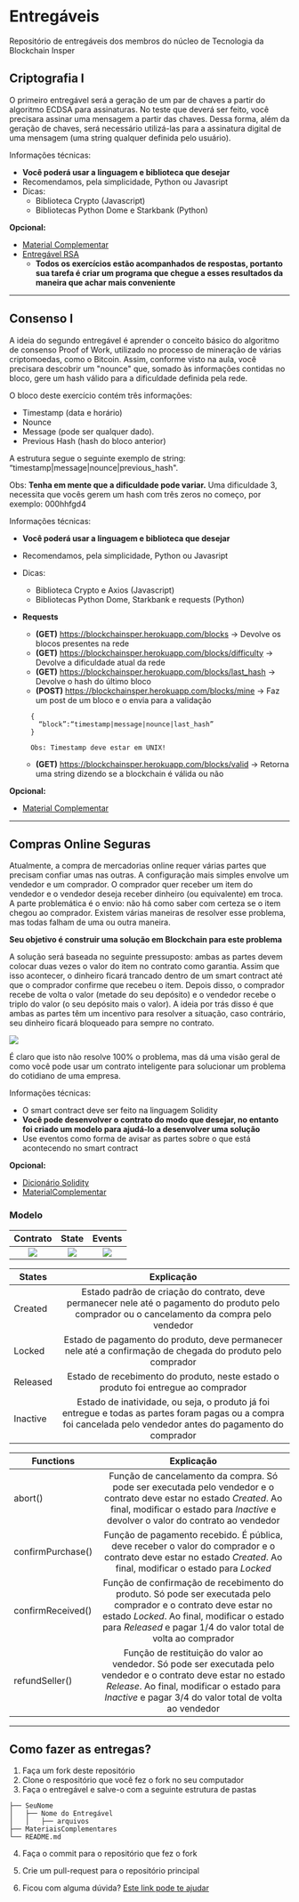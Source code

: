# Entregáveis

Repositório de entregáveis dos membros do núcleo de Tecnologia da Blockchain Insper

## Criptografia I

O primeiro entregável será a geração de um par de chaves a partir do algoritmo ECDSA para assinaturas. No teste que deverá ser feito, você precisara assinar uma mensagem a partir das chaves. Dessa forma, além da geração de chaves, será necessário utilizá-las para a assinatura digital de uma mensagem (uma string qualquer definida pelo usuário).

Informações técnicas:

- **Você poderá usar a linguagem e biblioteca que desejar**
- Recomendamos, pela simplicidade, Python ou Javasript
- Dicas:
  - Biblioteca Crypto (Javascript)
  - Bibliotecas Python Dome e Starkbank (Python)

**Opcional:**

- [Material Complementar](https://github.com/BlockchainInsper/Entregaveis/blob/master/MateriaisComplementares/Criptografia1.md)
- [Entregável RSA](https://github.com/BlockchainInsper/Entregaveis/blob/master/MateriaisComplementares/Criptografia2.md)
  - **Todos os exercícios estão acompanhados de respostas, portanto sua tarefa é criar um programa que chegue a esses resultados da maneira que achar mais conveniente**

---

## Consenso I

A ideia do segundo entregável é aprender o conceito básico do algoritmo de consenso Proof of Work, utilizado no processo de mineração de várias criptomoedas, como o Bitcoin. Assim, conforme visto na aula, você precisara descobrir um "nounce" que, somado às informações contidas no bloco, gere um hash válido para a dificuldade definida pela rede.

O bloco deste exercício contém três informações:

- Timestamp (data e horário)
- Nounce
- Message (pode ser qualquer dado).
- Previous Hash (hash do bloco anterior)

A estrutura segue o seguinte exemplo de string: “timestamp|message|nounce|previous_hash".

Obs:
**Tenha em mente que a dificuldade pode variar.** Uma dificuldade 3, necessita que vocês gerem um hash com três zeros no começo, por exemplo: 000hhfgd4

Informações técnicas:

- **Você poderá usar a linguagem e biblioteca que desejar**
- Recomendamos, pela simplicidade, Python ou Javasript
- Dicas:
  - Biblioteca Crypto e Axios (Javascript)
  - Bibliotecas Python Dome, Starkbank e requests (Python)
- **Requests**

  - **(GET)** https://blockchainsper.herokuapp.com/blocks -> Devolve os blocos presentes na rede
  - **(GET)** https://blockchainsper.herokuapp.com/blocks/difficulty -> Devolve a dificuldade atual da rede
  - **(GET)** https://blockchainsper.herokuapp.com/blocks/last_hash -> Devolve o hash do último bloco
  - **(POST)** https://blockchainsper.herokuapp.com/blocks/mine -> Faz um post de um bloco e o envia para a validação

  ```
    {
      “block”:“timestamp|message|nounce|last_hash”
    }

    Obs: Timestamp deve estar em UNIX!
  ```

  - **(GET)** https://blockchainsper.herokuapp.com/blocks/valid -> Retorna uma string dizendo se a blockchain é válida ou não

**Opcional:**

- [Material Complementar](https://github.com/BlockchainInsper/Entregaveis/blob/master/MateriaisComplementares/Consenso1.md)

---

## Compras Online Seguras

Atualmente, a compra de mercadorias online requer várias partes que precisam confiar umas nas outras. A configuração mais simples envolve um vendedor e um comprador. O comprador quer receber um item do vendedor e o vendedor deseja receber dinheiro (ou equivalente) em troca. A parte problemática é o envio: não há como saber com certeza se o item chegou ao comprador. Existem várias maneiras de resolver esse problema, mas todas falham de uma ou outra maneira. 

**Seu objetivo é construir uma solução em Blockchain para este problema**

A solução será baseada no seguinte pressuposto: ambas as partes devem colocar duas vezes o valor do item no contrato como garantia. Assim que isso acontecer, o dinheiro ficará trancado dentro de um smart contract até que o comprador confirme que recebeu o item. Depois disso, o comprador recebe de volta o valor (metade do seu depósito) e o vendedor recebe o triplo do valor (o seu depósito mais o valor). A ideia por trás disso é que ambas as partes têm um incentivo para resolver a situação, caso contrário, seu dinheiro ficará bloqueado para sempre no contrato. 

![](https://github.com/BlockchainInsper/Entregaveis/blob/proposta-compra-venda/MateriaisComplementares/diagramaExemplo.png)

É claro que isto não resolve 100% o problema, mas dá uma visão geral de como você pode usar um contrato inteligente para solucionar um problema do cotidiano de uma empresa.

Informações técnicas:

- O smart contract deve ser feito na linguagem Solidity
- **Você pode desenvolver o contrato do modo que desejar, no entanto foi criado um modelo para ajudá-lo a desenvolver uma solução**
- Use eventos como forma de avisar as partes sobre o que está acontecendo no smart contract

**Opcional:**
- [Dicionário Solidity](https://solidity-by-example.org/)
- [MaterialComplementar](https://github.com/BlockchainInsper/Entregaveis/blob/proposta-compra-venda/MateriaisComplementares/Solidity.md)

### Modelo

Contrato                   |  State                    |  Events 
:-------------------------:|:-------------------------:|:-------------------------:
![](https://github.com/BlockchainInsper/Entregaveis/blob/proposta-compra-venda/MateriaisComplementares/contract.png)   | ![](https://github.com/BlockchainInsper/Entregaveis/blob/proposta-compra-venda/MateriaisComplementares/state.png) | ![](https://github.com/BlockchainInsper/Entregaveis/blob/proposta-compra-venda/MateriaisComplementares/events.png)

| States   |      Explicação      |
|----------|:--------------------:|
| Created |  Estado padrão de criação do contrato, deve permanecer nele até o pagamento do produto pelo comprador ou o cancelamento da compra pelo vendedor|
| Locked |    Estado de pagamento do produto, deve permanecer nele até a confirmação de chegada do produto pelo comprador   |
| Released |    Estado de recebimento do produto, neste estado o produto foi entregue ao comprador   |
| Inactive | Estado de inatividade, ou seja, o produto já foi entregue e todas as partes foram pagas ou a compra foi cancelada pelo vendedor antes do pagamento do comprador |

| Functions   |      Explicação      |
|----------|:--------------------:|
| abort() | Função de cancelamento da compra. Só pode ser executada pelo vendedor e o contrato deve estar no estado *Created*. Ao final, modificar o estado para *Inactive* e devolver o valor do contrato ao vendedor|
| confirmPurchase() | Função de pagamento recebido. É pública, deve receber o valor do comprador e o contrato deve estar no estado *Created*. Ao final, modificar o estado para *Locked*|
| confirmReceived() | Função de confirmação de recebimento do produto. Só pode ser executada pelo comprador e o contrato deve estar no estado *Locked*. Ao final, modificar o estado para *Released* e pagar 1/4 do valor total de volta ao comprador|
| refundSeller() | Função de restituição do valor ao vendedor. Só pode ser executada pelo vendedor e o contrato deve estar no estado *Release*. Ao final, modificar o estado para *Inactive* e pagar 3/4 do valor total de volta ao vendedor|


---


## Como fazer as entregas?

1. Faça um fork deste repositório
2. Clone o respositório que você fez o fork no seu computador
3. Faça o entregável e salve-o com a seguinte estrutura de pastas

```.
├── SeuNome
│   ├── Nome do Entregável
│   │   ├── arquivos
├── MateriaisComplementares
└── README.md
```

4. Faça o commit para o repositório que fez o fork
5. Crie um pull-request para o repositório principal

6. Ficou com alguma dúvida? [Este link pode te ajudar](https://www.freecodecamp.org/news/how-to-make-your-first-pull-request-on-github-3/)
